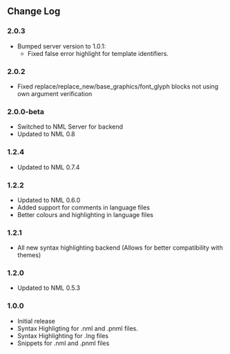 ## Change Log

### 2.0.3
- Bumped server version to 1.0.1:
    - Fixed false error highlight for template identifiers.

### 2.0.2
- Fixed replace/replace_new/base_graphics/font_glyph blocks not using own argument verification

### 2.0.0-beta
- Switched to NML Server for backend
- Updated  to NML 0.8

### 1.2.4
- Updated to NML 0.7.4

### 1.2.2
- Updated to NML 0.6.0
- Added support for comments in language files
- Better colours and highlighting in language files

### 1.2.1
- All new syntax highlighting backend (Allows for better compatibility with themes)

### 1.2.0
- Updated to NML 0.5.3

### 1.0.0
- Initial release
- Syntax Highligting for .nml and .pnml files.
- Syntax Highlighting for .lng files
- Snippets for .nml and .pnml files